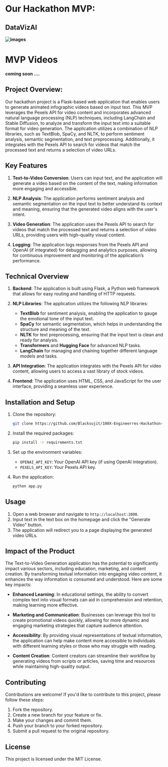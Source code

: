 # Our Hackathon MVP:

## DataVizAI

**![images](https://github.com/user-attachments/assets/e26aee53-96a6-4271-a28d-646419758071)**


# MVP Videos

**coming soon ....**

## Project Overview:

Our hackathon project is a Flask-based web application that enables users to generate animated infographic videos based on input text. This MVP leverages the Pexels API for video content and incorporates advanced natural language processing (NLP) techniques, including LangChain and Stable Diffusion, to analyze and transform the input text into a suitable format for video generation. The application utilizes a combination of NLP libraries, such as TextBlob, SpaCy, and NLTK, to perform sentiment analysis, semantic segmentation, and text preprocessing. Additionally, it integrates with the Pexels API to search for videos that match the processed text and returns a selection of video URLs.

## Key Features

1. **Text-to-Video Conversion**: Users can input text, and the application will generate a video based on the content of the text, making information more engaging and accessible.
   
2. **NLP Analysis**: The application performs sentiment analysis and semantic segmentation on the input text to better understand its context and meaning, ensuring that the generated video aligns with the user's intent.

3. **Video Generation**: The application uses the Pexels API to search for videos that match the processed text and returns a selection of video URLs, providing users with high-quality visual content.

4. **Logging**: The application logs responses from the Pexels API and OpenAI (if integrated) for debugging and analytics purposes, allowing for continuous improvement and monitoring of the application’s performance.

## Technical Overview

1. **Backend**: The application is built using Flask, a Python web framework that allows for easy routing and handling of HTTP requests.

2. **NLP Libraries**: The application utilizes the following NLP libraries:
   - **TextBlob** for sentiment analysis, enabling the application to gauge the emotional tone of the input text.
   - **SpaCy** for semantic segmentation, which helps in understanding the structure and meaning of the text.
   - **NLTK** for text preprocessing, ensuring that the input text is clean and ready for analysis.
   - **Transformers** and **Hugging Face** for advanced NLP tasks.
   - **LangChain** for managing and chaining together different language models and tasks.

3. **API Integration**: The application integrates with the Pexels API for video content, allowing users to access a vast library of stock videos.

4. **Frontend**: The application uses HTML, CSS, and JavaScript for the user interface, providing a seamless user experience.

## Installation and Setup

1. Clone the repository: 
   ```bash
   git clone https://github.com/Blacksujit/100X-Engineerres-Hackathon-Submission
   ```

2. Install the required packages: 
   ```bash
   pip install -r requirements.txt
   ```

3. Set up the environment variables:
   - `OPENAI_API_KEY`: Your OpenAI API key (if using OpenAI integration).
   - `PEXELS_API_KEY`: Your Pexels API key.

4. Run the application: 
   ```bash
   python app.py
   ```

## Usage

1. Open a web browser and navigate to `http://localhost:2000`.
2. Input text in the text box on the homepage and click the "Generate Video" button.
3. The application will redirect you to a page displaying the generated video URLs.

## Impact of the Product

The Text-to-Video Generation application has the potential to significantly impact various sectors, including education, marketing, and content creation. By transforming textual information into engaging video content, it enhances the way information is consumed and understood. Here are some key impacts:

- **Enhanced Learning**: In educational settings, the ability to convert complex text into visual formats can aid in comprehension and retention, making learning more effective.

- **Marketing and Communication**: Businesses can leverage this tool to create promotional videos quickly, allowing for more dynamic and engaging marketing strategies that capture audience attention.

- **Accessibility**: By providing visual representations of textual information, the application can help make content more accessible to individuals with different learning styles or those who may struggle with reading.

- **Content Creation**: Content creators can streamline their workflow by generating videos from scripts or articles, saving time and resources while maintaining high-quality output.

## Contributing

Contributions are welcome! If you'd like to contribute to this project, please follow these steps:

1. Fork the repository.
2. Create a new branch for your feature or fix.
3. Make your changes and commit them.
4. Push your branch to your forked repository.
5. Submit a pull request to the original repository.

## License

This project is licensed under the MIT License.
